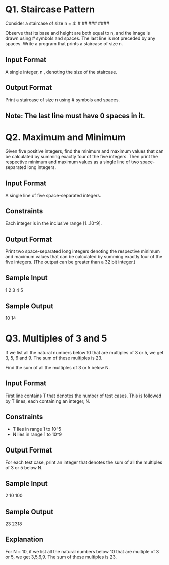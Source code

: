 # Q1. Staircase Pattern
Consider a staircase of size n = 4:
	   #
	  ##
	 ###
	####

Observe that its base and height are both equal to n, and the image is drawn using # symbols and spaces. The last line is not preceded by any spaces. 
Write a program that prints a staircase of size n.

## Input Format
A single integer, n , denoting the size of the staircase.

## Output Format
Print a staircase of size n using # symbols and spaces.

## Note: The last line must have 0 spaces in it. 


# Q2. Maximum and Minimum
Given five positive integers, find the minimum and maximum values that can be calculated by summing exactly four of the five integers. 
Then print the respective minimum and maximum values as a single line of two space-separated long integers.

## Input Format
A single line of five space-separated integers.

## Constraints
Each integer is in the inclusive range [1...10^9].

## Output Format
Print two space-separated long integers denoting the respective minimum and maximum values that can be calculated by summing exactly four of the five integers.
(The output can be greater than a 32 bit integer.)

## Sample Input
1 2 3 4 5

## Sample Output
10 14


# Q3. Multiples of 3 and 5
If we list all the natural numbers below 10 that are multiples of 3 or 5,
we get 3, 5, 6 and 9. The sum of these multiples is 23.

Find the sum of all the multiples of 3 or 5 below N. 

## Input Format
First line contains T that denotes the number of test cases. This is followed by T lines, each containing an integer, N.

## Constraints
- T lies in range 1 to 10^5
- N lies in range 1 to 10^9

## Output Format
For each test case, print an integer that denotes the sum of all the multiples of 3 or 5 below N.  

## Sample Input 
2
10
100

## Sample Output 
23
2318

## Explanation 
For N = 10, if we list all the natural numbers below 10 that are multiple of 3 or 5, we get 3,5,6,9. The sum of these multiples is 23.












